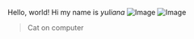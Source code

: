 Hello, world!
Hi my name is *yuliana*
![Image](https://www.lifesavvy.com/p/uploads/2020/10/269d4e5a.jpg?width=1200)
![Image](https://images.hindustantimes.com/img/2021/10/08/550x309/WhatsApp_Image_2021-10-08_at_5.37.05_PM_1633694844878_1633694863024.jpeg)

> Cat on computer
